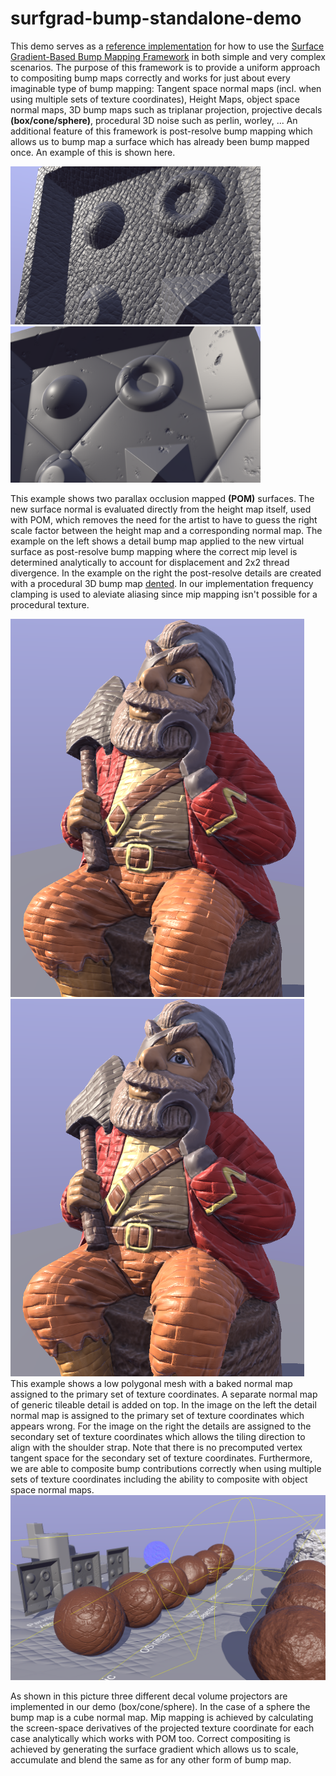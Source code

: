 # surfgrad-bump-standalone-demo
This demo serves as a [reference implementation](https://drive.google.com/file/d/1yIXVnMXcJg90lxKXnD93gOe9bJ0AjBA-/view?usp=sharing) for how to use the [Surface Gradient-Based Bump Mapping Framework](https://unity.com/labs/publications#surface-gradient-based-bump-mapping-framework-2019) in both simple and very complex scenarios.
The purpose of this framework is to provide a uniform approach to compositing bump maps correctly and works for just about every imaginable type of bump mapping:
Tangent space normal maps (incl. when using multiple sets of texture coordinates), Height Maps, object space normal maps, 3D bump maps such as triplanar projection, projective decals **(box/cone/sphere)**, procedural 3D noise such as perlin, worley, ...
An additional feature of this framework is post-resolve bump mapping which allows us to bump map a surface which has already been bump mapped once. An example of this is shown here.

<div class="row">
  <div class="column">
    <img src="https://github.com/mmikk/mmikk.github.io/blob/master/pictures/surfgrad_demo/pom_details.png" alt="Detail Map on POM surface" width="400" />
  </div>
  <div class="column">
    <img src="https://github.com/mmikk/mmikk.github.io/blob/master/pictures/surfgrad_demo/pom_details_3d.png" alt="procedural 3D bump map on POM surface" width="400" />
  </div>
</div>

This example shows two parallax occlusion mapped **(POM)** surfaces. The new surface normal is evaluated directly from the height map itself, used with POM, which removes the need for the artist to have to guess the right scale factor between the height map and a corresponding normal map. The example on the left shows a detail bump map applied to the new virtual surface as post-resolve bump mapping where the correct mip level is determined analytically to account for displacement and 2x2 thread divergence.
In the example on the right the post-resolve details are created with a procedural 3D bump map [dented](http://web.engr.oregonstate.edu/~mjb/prman/dented.sl). In our implementation frequency clamping is used to aleviate aliasing since mip mapping isn't possible for a procedural texture.

<div class="row">
  <div class="column">
    <img src="https://github.com/mmikk/mmikk.github.io/blob/master/pictures/surfgrad_demo/oneUVset.png" alt="One UV set" width="470" />
  </div>
  <div class="column">
    <img src="https://github.com/mmikk/mmikk.github.io/blob/master/pictures/surfgrad_demo/twoUVsets.png" alt="Two sets of UVs" width="470" />
  </div>
</div>
This example shows a low polygonal mesh with a baked normal map assigned to the primary set of texture coordinates. A separate normal map of generic tileable detail is added on top. In the image on the left the detail normal map is assigned to the primary set of texture coordinates which appears wrong. For the image on the right the details are assigned to the secondary set of texture coordinates which allows the tiling direction to align with the shoulder strap. Note that there is no precomputed vertex tangent space for the secondary set of texture coordinates. Furthermore, we are able to composite bump contributions correctly when using multiple sets of texture coordinates including the ability to composite with object space normal maps.

<img src="https://github.com/mmikk/mmikk.github.io/blob/master/pictures/surfgrad_demo/decal_projectors.png" alt="Decal Projectors" width="800"/>

As shown in this picture three different decal volume projectors are implemented in our demo (box/cone/sphere). In the case of a sphere the bump map is a cube normal map.
Mip mapping is achieved by calculating the screen-space derivatives of the projected texture coordinate for each case analytically which works with POM too.
Correct compositing is achieved by generating the surface gradient which allows us to scale, accumulate and blend the same as for any other form of bump map.

 
